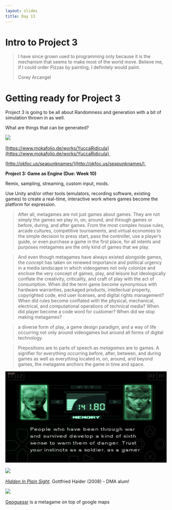 ```yaml
---
layout: slides
title: Day 13
---
```

# Intro to Project 3


> I have since grown used to programming only because it is the mechanism that seems to make most of the world move. Believe me, if I could order Pizzas by painting, I definitely would paint.
> 
> Corey Arcangel

# Getting ready for Project 3

Project 3 is going to be all about Randomness and generation with a bit of simulation thrown in as well.

  

What are things that can be generated? 

  

![](https://lh7-us.googleusercontent.com/ETFB2EPiwbF1bnHWMmGPD-Bz2d_7TcGEudbTe2V2m6PqdDr26tfh5YCRT-H3o2HlN_EAWv6VT87Nm-EsHC3XPWZt6FAqzkVhG4h3WT-BJsV_af0y5047ZIDMvg9UPBX6a4A_me9EwJQQHbxQCgkUkNY)

[https://www.mokafolio.de/works/YuccaRidicula](https://www.mokafolio.de/works/YuccaRidicula) 

[http://okfoc.us/seapunknames/](http://okfoc.us/seapunknames/) 

**Project 3: Game as Engine (Due: Week 10)**  

Remix, sampling, streaming, custom input, mods.

Use Unity and/or other tools (emulators, recording software, existing games) to create a real-time, interactive work where games become the platform for expression.

>After all, metagames are not just games about games. They are not simply the games we play in, on, around, and through games or before, during, and after games. From the most complex house rules, arcade cultures, competitive tournaments, and virtual economies to the simple decision to press start, pass the controller, use a player’s guide, or even purchase a game in the first place, for all intents and purposes metagames are the only kind of games that we play. 

>And even though metagames have always existed alongside games, the concept has taken on renewed importance and political urgency in a media landscape in which videogames not only colonize and enclose the very concept of games, play, and leisure but ideologically conflate the creativity, criticality, and craft of play with the act of consumption. When did the term game become synonymous with hardware warranties, packaged products, intellectual property, copyrighted code, end user licenses, and digital rights management? When did rules become conflated with the physical, mechanical, electrical, and computational operations of technical media? When did player become a code word for customer? When did we stop making metagames?

>a diverse form of play, a game design paradigm, and a way of life occurring not only around videogames but around all forms of digital technology.

>Prepositions are to parts of speech as _metagames_ are to games. A signifier for everything occurring before, after, between, and during games as well as everything located in, on, around, and beyond games, the metagame anchors the game in time and space.

![](assets/mgs-gamer.png)

![](https://freight.cargo.site/w/1000/i/82e6887e0675976dcd212fe93d0abeaa8d1f8103475adf59a228559e5ce6b719/hiddeninplainsight_still3.jpg)

[*Hidden In Plain Sight*](https://gottfriedhaider.com/Hidden-In-Plain-Sight). Gottfried Haider (2008) - DMA alum! 

![](https://digitalartarchive.at/fileadmin/user_upload/Virtualart/Images/wizard/449_GEO%20GOO_2.jpeg)

[Geoguessr](https://www.geoguessr.com/) is a metagame on top of google maps